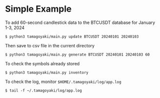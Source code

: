 # Simple Example

To add 60-second candlestick data to the BTCUSDT database for January 1-3, 2024
```
$ python3 tamagoyaki/main.py update BTCUSDT 20240101 20240103
```

Then save to csv file in the current directory
```
$ python3 tamagoyaki/main.py generate BTCUSDT 20240101 20240103 60
``` 

To check the symbols already stored
```
$ python3 tamagoyaki/main.py inventory
```

To check the log, monitor `$HOME/.tamagoyaki/log/app.log`
```
$ tail -f ~/.tamagoyaki/log/app.log
```